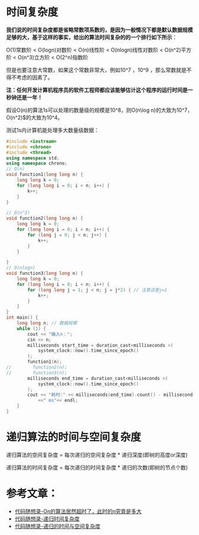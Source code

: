 # 时间复杂度

**我们说的时间复杂度都是省略常数项系数的，是因为一般情况下都是默认数据规模足够的大，基于这样的事实，给出的算法时间复杂的的一个排行如下所示**：

O(1)常数阶 < O(logn)对数阶 < O(n)线性阶 < O(nlogn)线性对数阶 <  O(n^2)平方阶 < O(n^3)立方阶 < O(2^n)指数阶

但是也要注意大常数，如果这个常数非常大，例如10^7 ，10^9 ，那么常数就是不得不考虑的因素了。

**注：任何开发计算机程序员的软件工程师都应该能够估计这个程序的运行时间是一秒钟还是一年！**

假设O(n)的算法1s可以处理的数量级的规模是10^8，则O(n\log n)的大致为10^7，O(n^2)$的大致为10^4。

测试1s内计算机能处理多大数量级数据：
```cpp
#include <iostream>
#include <chrono>
#include <thread>
using namespace std;
using namespace chrono;
// O(n)
void function1(long long n) {
    long long k = 0;
    for (long long i = 0; i < n; i++) {
        k++;
    }
}

// O(n^2)
void function2(long long n) {
    long long k = 0;
    for (long long i = 0; i < n; i++) {
        for (long j = 0; j < n; j++) {
            k++;
        }
    }

}
// O(nlogn)
void function3(long long n) {
    long long k = 0;
    for (long long i = 0; i < n; i++) {
        for (long long j = 1; j < n; j = j*2) { // 注意这里j=1
            k++;
        }
    }
}
int main() {
    long long n; // 数据规模
    while (1) {
        cout << "输入n：";
        cin >> n;
        milliseconds start_time = duration_cast<milliseconds >(
            system_clock::now().time_since_epoch()
        );
        function1(n);
//        function2(n);
//        function3(n);
        milliseconds end_time = duration_cast<milliseconds >(
            system_clock::now().time_since_epoch()
        );
        cout << "耗时:" << milliseconds(end_time).count() - milliseconds(start_time).count()
            <<" ms"<< endl;
    }
}

```



# 递归算法的时间与空间复杂度

递归算法的空间复杂度 = 每次递归的空间复杂度 * 递归深度(即树的高度or深度)

递归算法的时间复杂度 = 每次递归的时间复杂度 * 递归的次数(即树的节点个数)


# 参考文章：
- [代码随想录-On的算法居然超时了，此时的n究竟是多大](https://github.com/NAMZseng/leetcode-master/blob/master/problems/%E5%89%8D%E5%BA%8F/On%E7%9A%84%E7%AE%97%E6%B3%95%E5%B1%85%E7%84%B6%E8%B6%85%E6%97%B6%E4%BA%86%EF%BC%8C%E6%AD%A4%E6%97%B6%E7%9A%84n%E7%A9%B6%E7%AB%9F%E6%98%AF%E5%A4%9A%E5%A4%A7%EF%BC%9F.md)
- [代码随想录-递归时间复杂度](https://github.com/NAMZseng/leetcode-master/blob/master/problems/%E5%89%8D%E5%BA%8F/%E9%80%9A%E8%BF%87%E4%B8%80%E9%81%93%E9%9D%A2%E8%AF%95%E9%A2%98%E7%9B%AE%EF%BC%8C%E8%AE%B2%E4%B8%80%E8%AE%B2%E9%80%92%E5%BD%92%E7%AE%97%E6%B3%95%E7%9A%84%E6%97%B6%E9%97%B4%E5%A4%8D%E6%9D%82%E5%BA%A6%EF%BC%81.md)
- [代码随想录-递归的时间与空间复杂度](https://github.com/NAMZseng/leetcode-master/blob/master/problems/%E5%89%8D%E5%BA%8F/%E9%80%92%E5%BD%92%E7%AE%97%E6%B3%95%E7%9A%84%E6%97%B6%E9%97%B4%E4%B8%8E%E7%A9%BA%E9%97%B4%E5%A4%8D%E6%9D%82%E5%BA%A6%E5%88%86%E6%9E%90.md)
